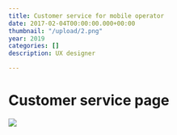 ```yaml
---
title: Customer service for mobile operator
date: 2017-02-04T00:00:00.000+00:00
thumbnail: "/upload/2.png"
year: 2019
categories: []
description: UX designer

---
```

# Customer service page

![](/upload/2.png)